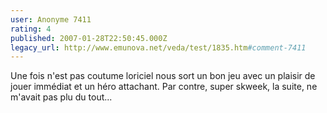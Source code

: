 ```yaml
---
user: Anonyme 7411
rating: 4
published: 2007-01-28T22:50:45.000Z
legacy_url: http://www.emunova.net/veda/test/1835.htm#comment-7411
---
```

Une fois n'est pas coutume loriciel nous sort un bon jeu avec un plaisir de jouer immédiat et un héro attachant.
Par contre, super skweek, la suite, ne m'avait pas plu du tout...